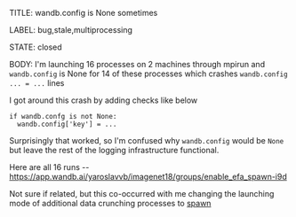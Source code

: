 TITLE:
wandb.config is None sometimes

LABEL:
bug,stale,multiprocessing

STATE:
closed

BODY:
I'm launching 16 processes on 2 machines through mpirun and `wandb.config` is None for 14 of these processes which crashes `wandb.config ... = ...` lines

I got around this crash by adding checks like below
```
if wandb.confg is not None:
  wandb.config['key'] = ...
```
Surprisingly that worked, so I'm confused why `wandb.config` would be `None` but leave the rest of the logging infrastructure functional.

Here are all 16 runs -- https://app.wandb.ai/yaroslavvb/imagenet18/groups/enable_efa_spawn-i9d

Not sure if related, but this co-occurred with me changing the launching mode of additional data crunching processes to [spawn](https://github.com/cybertronai/imagenet18_/blob/6a423eb57a90a9c9c19d0043fb07f3120f0d7e6f/training/dataloader.py#L41)

